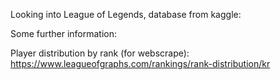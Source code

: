 Looking into League of Legends, database from kaggle:

Some further information:

Player distribution by rank (for webscrape):
  https://www.leagueofgraphs.com/rankings/rank-distribution/kr
